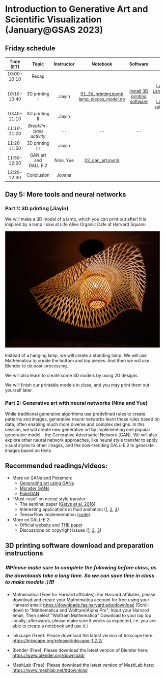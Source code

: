 # Introduction to Generative Art and Scientific Visualization (January@GSAS 2023)

## Friday schedule

|   Time (ET)   |           Topic           | Instructor | Notebook | Software| Asset |
|:-------------:|:-------------------------:|:----------:|:--------:|:-------:|:-----:|
|  10:00-10:10  |           Recap           |            |          |         |       |
|  10:10-10:40  |       3D printing I       |   Jiayin   | [01_3d_printing.ipynb](https://github.com/yue-sun/generative-art/blob/main/05_friday/01_3d_printing.ipynb)<br>[lamp_pieces_model.nb](https://github.com/yue-sun/generative-art/blob/main/05_friday/assets/lamp_pieces_model.nb) | [Install 3D printing software](https://github.com/yue-sun/generative-art/tree/main/05_friday#3d-printing-software-download-and-preparation-instructions) | [LampBottom.stl](https://github.com/yue-sun/generative-art/blob/main/05_friday/assets/LampBottom.stl)<br>[LampBottomFull.stl](https://github.com/yue-sun/generative-art/blob/main/05_friday/assets/LampBottomFull.stl)<br>[LampTop.stl](https://github.com/yue-sun/generative-art/blob/main/05_friday/assets/LampTop.stl)<br>[LampTopFull.stl](https://github.com/yue-sun/generative-art/blob/main/05_friday/assets/LampTopFull.stl)<br>[rabbit_image.jpg](https://github.com/yue-sun/generative-art/blob/main/05_friday/assets/rabbit_image.jpg)
|  10:40-11:10  |       3D printing II      |   Jiayin   |          |         |       |
| _11:10-11:20_ | _Break/in-class activity_ |    _--_    |   _--_   |  _--_   |  _--_ |
|  11:20-11:50  |      3D printing III      |   Jiayin   |          |         |       |
|  11:50-12:20  |    GAN art and DALL·E 2   |  Nina, Yue | [02_gan_art.ipynb](https://github.com/yue-sun/generative-art/blob/main/05_friday/02_gan_art.ipynb) |         |       |
|  12:20-12:30  |         Conclusion        |   Jovana   |          |         |       |

## Day 5: More tools and neural networks

### Part 1: 3D printing (Jiayin)
We will make a 3D model of a lamp, which you can print out after! It is inspired by a lamp I saw at Life Alive Organic Cafe at Harvard Square:

![3D printing idea](figs/3d_printing_idea.png)

Instead of a hanging lamp, we will create a standing lamp. We will use Mathematica to create the bottom and top pieces. And then we will use Blender to do post-processing. 

We will also learn to create some 3D models by using 2D designs.

We will finish our printable models in class, and you may print them out yourself later. 

### Part 2: Generative art with neural networks (Nina and Yue)
While traditional generative algorithms use predefined rules to create patterns and images, generative neural networks learn these rules based on data, often enabling much more diverse and complex designs. In this session, we will create new generative art by implementing one popular generative model - the Generative Adversarial Network (GAN). We will also explore other neural network approaches, like neural style transfer to apply visual styles to other images, and the now-trending DALL-E 2 to generate images based on texts.

## Recommended readings/videos:
- More on GANs and Pokémon:
    - [Generating art using GANs](https://blog.jovian.ai/generating-art-with-gans-352ceef3d51f)
    - [Monster GANs](https://medium.com/@yvanscher/using-gans-to-create-monsters-for-your-game-c1a3ece2f0a0)
    - [PokeGAN](https://towardsdatascience.com/i-generated-thousands-of-new-pokemon-using-ai-f8f09dc6477e)
- “Must-read” on neural style transfer:
    - The seminal paper ([Gatys et al. 2016](https://openaccess.thecvf.com/content_cvpr_2016/html/Gatys_Image_Style_Transfer_CVPR_2016_paper.html))
    - Interesting applications in fluid animation ([1](https://dl.acm.org/doi/10.1145/3355089.3356560), [2](https://www.youtube.com/watch?v=TyNlaBoP6oI), [3](https://cgl.ethz.ch/publications/papers/paperKim20a.php))
    - TensorFlow implementation ([code](https://www.tensorflow.org/tutorials/generative/style_transfer))
- More on DALL-E 2:
    - Official [website](https://openai.com/dall-e-2/) and [THE paper](https://arxiv.org/pdf/2204.06125.pdf)
    - Discussions on copyright issues ([1](https://www.technollama.co.uk/dall%C2%B7e-goes-commercial-but-what-about-copyright), [2](https://www.wired.com/story/openai-dalle-copyright-intellectual-property-art/), [3](https://kotaku.com/ai-art-dall-e-midjourney-stable-diffusion-copyright-1849388060))

## 3D printing software download and preparation instructions

### ***:heavy_exclamation_mark::heavy_exclamation_mark::heavy_exclamation_mark:Please make sure to complete the following before class, as the downloads take a long time. So we can save time in class to make models :):heavy_exclamation_mark::heavy_exclamation_mark::heavy_exclamation_mark:***

- Mathematica (Free for Harvard affiliates): For Harvard affiliates, please download and create your Mathematica account for free using your Harvard email: https://downloads.fas.harvard.edu/download (Scroll down to "Mathematica and Wolfram|Alpha Pro"; Input your Harvard email; Then select "Wolfram Mathematica" Download to your lap top locally; afterwards, please make sure it works as expected, i.e. you are able to create a notebook and use it.)

- Inkscape (Free): Please download the latest version of Inkscape here: https://inkscape.org/release/inkscape-1.2.2/

- Blender (Free): Please download the latest version of Blender here: https://www.blender.org/download/

- MeshLab (Free): Please download the latest version of MeshLab here: https://www.meshlab.net/#download
